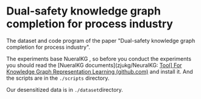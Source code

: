 # Dual-safety knowledge graph completion for process industry

The dataset and code program of the paper "Dual-safety knowledge graph completion for process industry".

The experiments base NueralKG , so before you conduct the experiments you should read the [NueralKG documents](zjukg/NeuralKG: [Tool\] For Knowledge Graph Representation Learning (github.com)](https://github.com/zjukg/NeuralKG#----an-open-source-library-for-diverse-representation-learning-of-knowledge-graphs) and install it. And the scripts are in the `./scripts` directory.

Our desensitized data is in `./dataset`directory.





